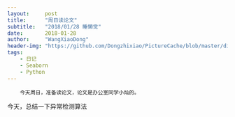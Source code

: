 ```yaml
---
layout:     post
title:      "周日读论文"
subtitle:   "2018/01/28 睡懒觉"
date:       2018-01-28
author:     "WangXiaoDong"
header-img: "https://github.com/Dongzhixiao/PictureCache/blob/master/diaryPic/20180128.jpg?raw=true"
tags:
    - 日记
    - Seaborn
    - Python
---
```


```
    今天周日，准备读论文，论文是办公室同学小灿的。
```

今天，总结一下异常检测算法

